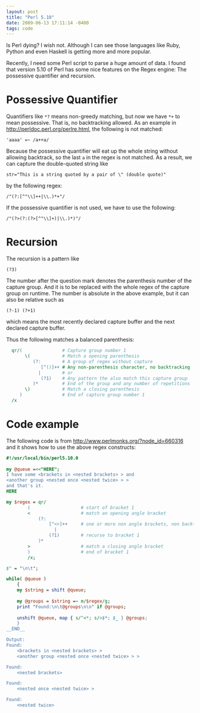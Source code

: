 ```yaml
---
layout: post
title: "Perl 5.10"
date: 2009-06-13 17:11:14 -0400
tags: code
---
```


Is Perl dying? I wish not. Although I can see those languages like Ruby, Python and even Haskell is getting more and more popular.

Recently, I need some Perl script to parse a huge amount of data. I found that version 5.10 of Perl has some nice features on the Regex engine: The possessive quantifier and recursion.

# Possessive Quantifier

Quantifiers like `*?` means non-greedy matching, but now we have `*+`
to mean possessive. That is, no backtracking allowed. As an example in <http://perldoc.perl.org/perlre.html>, the following is not matched:

    'aaaa' =~ /a++a/

Because the possessive quantifier will eat up the whole string without allowing backtrack, so the last `a` in the regex is not matched. As a result, we can capture the double-quoted string like

    str="This is a string quoted by a pair of \" (double quote)"

by the following regex:

    /"(?:[^"\\]++|\\.)*+"/

If the possessive quantifier is not used, we have to use the following:

    /"(?>(?:(?>[^"\\]+)|\\.)*)"/

# Recursion

The recursion is a pattern like

    (?3)

The number after the question mark denotes the parenthesis number of the capture group. And it is to be replaced with the whole regex of the capture group on runtime. The number is absolute in the above example, but it can also be relative such as

    (?-1) (?+1)

which means the most recently declared capture buffer and the next declared capture buffer.

Thus the following matches a balanced parenthesis:

```perl
  qr/(               # Capture group number 1
       \(            # Match a opening parenthesis
          (?:        # A group of regex without capture
             [^()]++ # Any non-parenthesis character, no backtracking
            |        # or
             (?1)    # Any pattern the also match this capture group
          )*         # End of the group and any number of repetitions
       \)            # Match a closing parenthesis
     )               # End of capture group number 1
  /x
```

# Code example

The following code is from <http://www.perlmonks.org/?node_id=660316> and it shows how to use the above regex constructs:

```perl
#!/usr/local/bin/perl5.10.0
    
my @queue =<<"HERE";
I have some <brackets in <nested brackets> > and
<another group <nested once <nested twice> > >
and that's it.
HERE

my $regex = qr/
        (                   # start of bracket 1
        <                   # match an opening angle bracket
            (?:               
                [^<>]++     # one or more non angle brackets, non backtracking
                  |                  
                (?1)        # recurse to bracket 1
            )*                 
        >                   # match a closing angle bracket
        )                   # end of bracket 1
        /x;

$" = "\n\t";

while( @queue )
    {
    my $string = shift @queue;
    
    my @groups = $string =~ m/$regex/g;
    print "Found:\n\t@groups\n\n" if @groups;
    
    unshift @queue, map { s/^<*; s/>$*; $_ } @groups;
    }
__END__

Output:
Found:
    <brackets in <nested brackets> >
    <another group <nested once <nested twice> > >

Found:
    <nested brackets>

Found:
    <nested once <nested twice> >

Found:
    <nested twice>
```
